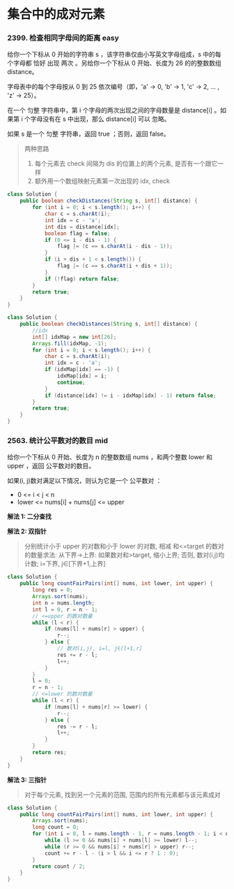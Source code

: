 # 集合中的成对元素

### 2399. 检查相同字母间的距离 easy

给你一个下标从 0 开始的字符串 s ，该字符串仅由小写英文字母组成，s 中的每个字母都 恰好 出现 两次 。另给你一个下标从 0 开始、长度为 26 的的整数数组 distance。

字母表中的每个字母按从 0 到 25 依次编号（即，'a' -> 0, 'b' -> 1, 'c' -> 2, ... , 'z' -> 25）。

在一个 匀整 字符串中，第 i 个字母的两次出现之间的字母数量是 distance[i] 。如果第 i 个字母没有在 s 中出现，那么 distance[i] 可以 忽略。

如果 s 是一个 匀整 字符串，返回 true ；否则，返回 false。

> 两种思路
>
> 1. 每个元素去 check 间隔为 dis 的位置上的两个元素, 是否有一个跟它一样
> 2. 额外用一个数组映射元素第一次出现的 idx, check

```java
class Solution {
    public boolean checkDistances(String s, int[] distance) {
        for (int i = 0; i < s.length(); i++) {
            char c = s.charAt(i);
            int idx = c - 'a';
            int dis = distance[idx];
            boolean flag = false;
            if (0 <= i - dis - 1) {
                flag |= (c == s.charAt(i - dis - 1));
            }
            if (i + dis + 1 < s.length()) {
                flag |= (c == s.charAt(i + dis + 1));
            }
            if (!flag) return false;
        }
        return true;
    }
}
```

```java
class Solution {
    public boolean checkDistances(String s, int[] distance) {
        //idx
        int[] idxMap = new int[26];
        Arrays.fill(idxMap, -1);
        for (int i = 0; i < s.length(); i++) {
            char c = s.charAt(i);
            int idx = c - 'a';
            if (idxMap[idx] == -1) {
                idxMap[idx] = i;
                continue;
            }
            if (distance[idx] != i - idxMap[idx] - 1) return false;
        }
        return true;
    }
}
```

### 2563. 统计公平数对的数目 mid

给你一个下标从 0 开始、长度为 n 的整数数组 nums ，和两个整数 lower 和 upper ，返回 公平数对的数目。

如果(i, j)数对满足以下情况，则认为它是一个 公平数对 ：

-   0 <= i < j < n
-   lower <= nums[i] + nums[j] <= upper

**解法 1: 二分查找**

**解法 2: 双指针**

> 分别统计小于 upper 的对数和小于 lower 的对数, 相减
> 和<=target 的数对的数量求法:
> 从下界->上界: 如果数对和>target, 缩小上界;
> 否则, 数对(i,j)均计数; i=下界, j∈[下界+1,上界]

```java
class Solution {
    public long countFairPairs(int[] nums, int lower, int upper) {
        long res = 0;
        Arrays.sort(nums);
        int n = nums.length;
        int l = 0, r = n - 1;
        // <=upper 的数对数量
        while (l < r) {
            if (nums[l] + nums[r] > upper) {
                r--;
            } else {
                // 数对(i,j), i=l, j∈(l+1,r]
                res += r - l;
                l++;
            }
        }
        l = 0;
        r = n - 1;
        // <=lower 的数对数量
        while (l < r) {
            if (nums[l] + nums[r] >= lower) {
                r--;
            } else {
                res -= r - l;
                l++;
            }
        }
        return res;
    }
}
```

**解法 3: 三指针**

> 对于每个元素, 找到另一个元素的范围, 范围内的所有元素都与该元素成对

```java
class Solution {
    public long countFairPairs(int[] nums, int lower, int upper) {
        Arrays.sort(nums);
        long count = 0;
        for (int i = 0, l = nums.length - 1, r = nums.length - 1; i < nums.length; i++) {
            while (l >= 0 && nums[i] + nums[l] >= lower) l--;
            while (r >= 0 && nums[i] + nums[r] > upper) r--;
            count += r - l - (i > l && i <= r ? 1 : 0);
        }
        return count / 2;
    }
}
```

